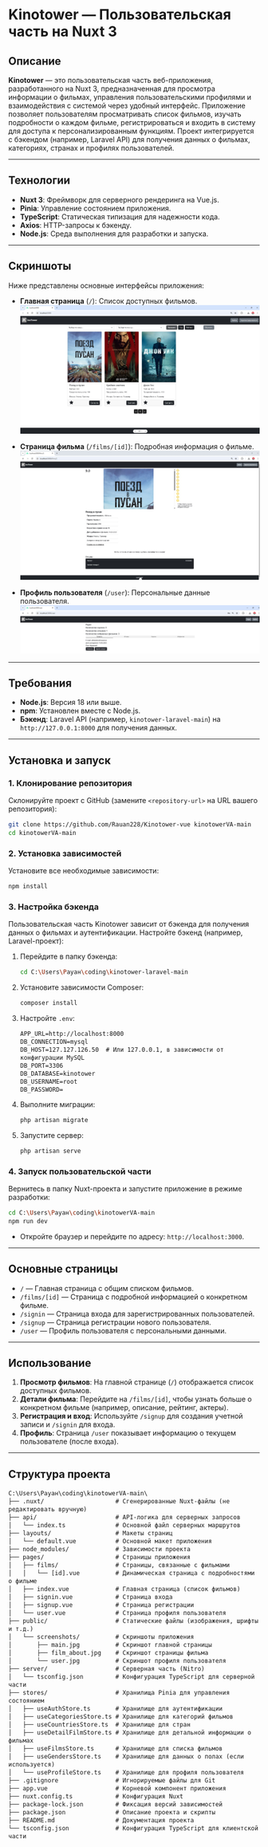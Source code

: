 # Kinotower — Пользовательская часть на Nuxt 3

## Описание
**Kinotower** — это пользовательская часть веб-приложения, разработанного на Nuxt 3, предназначенная для просмотра информации о фильмах, управления пользовательскими профилями и взаимодействия с системой через удобный интерфейс. Приложение позволяет пользователям просматривать список фильмов, изучать подробности о каждом фильме, регистрироваться и входить в систему для доступа к персонализированным функциям. Проект интегрируется с бэкендом (например, Laravel API) для получения данных о фильмах, категориях, странах и профилях пользователей.

---

## Технологии
- **Nuxt 3**: Фреймворк для серверного рендеринга на Vue.js.
- **Pinia**: Управление состоянием приложения.
- **TypeScript**: Статическая типизация для надежности кода.
- **Axios**: HTTP-запросы к бэкенду.
- **Node.js**: Среда выполнения для разработки и запуска.

---

## Скриншоты
Ниже представлены основные интерфейсы приложения:

- **Главная страница** (`/`): Список доступных фильмов.  
  ![Главная страница](./public/screenshots/main.jpg)

- **Страница фильма** (`/films/[id]`): Подробная информация о фильме.  
  ![Страница фильма](./public/screenshots/film_about.jpg)

- **Профиль пользователя** (`/user`): Персональные данные пользователя.  
  ![Профиль пользователя](./public/screenshots/user.jpg)

---

## Требования
- **Node.js**: Версия 18 или выше.
- **npm**: Установлен вместе с Node.js.
- **Бэкенд**: Laravel API (например, `kinotower-laravel-main`) на `http://127.0.0.1:8000` для получения данных.

---

## Установка и запуск

### 1. Клонирование репозитория
Склонируйте проект с GitHub (замените `<repository-url>` на URL вашего репозитория):
```bash
git clone https://github.com/Rauan228/Kinotower-vue kinotowerVA-main
cd kinotowerVA-main
```

### 2. Установка зависимостей
Установите все необходимые зависимости:
```bash
npm install
```

### 3. Настройка бэкенда
Пользовательская часть Kinotower зависит от бэкенда для получения данных о фильмах и аутентификации. Настройте бэкенд (например, Laravel-проект):
1. Перейдите в папку бэкенда:
   ```bash
   cd C:\Users\Рауан\coding\kinotower-laravel-main
   ```
2. Установите зависимости Composer:
   ```bash
   composer install
   ```
3. Настройте `.env`:
   ```
   APP_URL=http://localhost:8000
   DB_CONNECTION=mysql
   DB_HOST=127.127.126.50  # Или 127.0.0.1, в зависимости от конфигурации MySQL
   DB_PORT=3306
   DB_DATABASE=kinotower
   DB_USERNAME=root
   DB_PASSWORD=
   ```
4. Выполните миграции:
   ```bash
   php artisan migrate
   ```
5. Запустите сервер:
   ```bash
   php artisan serve
   ```

### 4. Запуск пользовательской части
Вернитесь в папку Nuxt-проекта и запустите приложение в режиме разработки:
```bash
cd C:\Users\Рауан\coding\kinotowerVA-main
npm run dev
```
- Откройте браузер и перейдите по адресу: `http://localhost:3000`.

---

## Основные страницы
- `/` — Главная страница с общим списком фильмов.
- `/films/[id]` — Страница с подробной информацией о конкретном фильме.
- `/signin` — Страница входа для зарегистрированных пользователей.
- `/signup` — Страница регистрации нового пользователя.
- `/user` — Профиль пользователя с персональными данными.

---

## Использование
1. **Просмотр фильмов**: На главной странице (`/`) отображается список доступных фильмов.
2. **Детали фильма**: Перейдите на `/films/[id]`, чтобы узнать больше о конкретном фильме (например, описание, рейтинг, актеры).
3. **Регистрация и вход**: Используйте `/signup` для создания учетной записи и `/signin` для входа.
4. **Профиль**: Страница `/user` показывает информацию о текущем пользователе (после входа).

---

## Структура проекта
```
C:\Users\Рауан\coding\kinotowerVA-main\
├── .nuxt/                    # Сгенерированные Nuxt-файлы (не редактировать вручную)
├── api/                      # API-логика для серверных запросов
│   └── index.ts              # Основной файл серверных маршрутов
├── layouts/                  # Макеты страниц
│   └── default.vue           # Основной макет приложения
├── node_modules/             # Зависимости проекта
├── pages/                    # Страницы приложения
│   ├── films/                # Страницы, связанные с фильмами
│   │   └── [id].vue          # Динамическая страница с подробностями о фильме
│   ├── index.vue             # Главная страница (список фильмов)
│   ├── signin.vue            # Страница входа
│   ├── signup.vue            # Страница регистрации
│   └── user.vue              # Страница профиля пользователя
├── public/                   # Статические файлы (изображения, шрифты и т.д.)
│   └── screenshots/          # Скриншоты приложения
│       ├── main.jpg          # Скриншот главной страницы
│       ├── film_about.jpg    # Скриншот страницы фильма
│       └── user.jpg          # Скриншот профиля пользователя
├── server/                   # Серверная часть (Nitro)
│   └── tsconfig.json         # Конфигурация TypeScript для серверной части
├── stores/                   # Хранилища Pinia для управления состоянием
│   ├── useAuthStore.ts       # Хранилище для аутентификации
│   ├── useCategoriesStore.ts # Хранилище для категорий фильмов
│   ├── useCountriesStore.ts  # Хранилище для стран
│   ├── useDetailFilmStore.ts # Хранилище для детальной информации о фильмах
│   ├── useFilmsStore.ts      # Хранилище для списка фильмов
│   ├── useGendersStore.ts    # Хранилище для данных о полах (если используется)
│   └── useProfileStore.ts    # Хранилище для профиля пользователя
├── .gitignore                # Игнорируемые файлы для Git
├── app.vue                   # Корневой компонент приложения
├── nuxt.config.ts            # Конфигурация Nuxt
├── package-lock.json         # Фиксация версий зависимостей
├── package.json              # Описание проекта и скрипты
├── README.md                 # Документация проекта
└── tsconfig.json             # Конфигурация TypeScript для клиентской части
```

